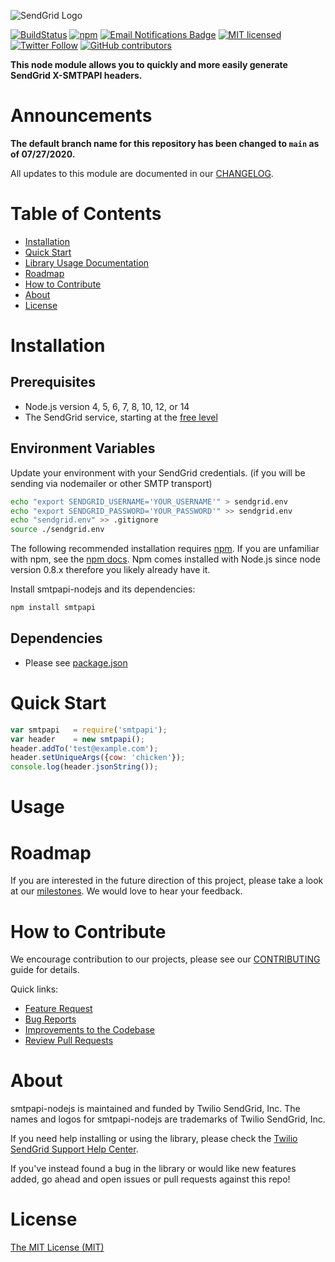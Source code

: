 ![SendGrid Logo](https://uiux.s3.amazonaws.com/2016-logos/email-logo%402x.png)

[![BuildStatus](https://travis-ci.org/sendgrid/smtpapi-nodejs.png?branch=main)](https://travis-ci.org/sendgrid/smtpapi-nodejs)
[![npm](https://img.shields.io/npm/v/smtpapi.svg)](https://www.npmjs.com/package/smtpapi)
[![Email Notifications Badge](https://dx.sendgrid.com/badge/nodejs)](https://dx.sendgrid.com/newsletter/nodejs)
[![MIT licensed](https://img.shields.io/badge/license-MIT-blue.svg)](./LICENSE.md)
[![Twitter Follow](https://img.shields.io/twitter/follow/sendgrid.svg?style=social&label=Follow)](https://twitter.com/sendgrid)
[![GitHub contributors](https://img.shields.io/github/contributors/sendgrid/smtpapi-nodejs.svg)](https://github.com/sendgrid/smtpapi-nodejs/graphs/contributors)

**This node module allows you to quickly and more easily generate SendGrid X-SMTPAPI headers.**

# Announcements
**The default branch name for this repository has been changed to `main` as of 07/27/2020.**

All updates to this module are documented in our [CHANGELOG](https://github.com/sendgrid/smtpapi-nodejs/blob/HEAD/CHANGELOG.md).

# Table of Contents
- [Installation](#installation)
- [Quick Start](#quick-start)
- [Library Usage Documentation](USAGE.md)
- [Roadmap](#roadmap)
- [How to Contribute](#contribute)
- [About](#about)
- [License](#license)

<a name="installation"></a>
# Installation

## Prerequisites

- Node.js version 4, 5, 6, 7, 8, 10, 12, or 14
- The SendGrid service, starting at the [free level](https://sendgrid.com/free?source=smtpapi-nodejs)

## Environment Variables

Update your environment with your SendGrid credentials. (if you will be sending via nodemailer or other SMTP transport)

```bash
echo "export SENDGRID_USERNAME='YOUR_USERNAME'" > sendgrid.env
echo "export SENDGRID_PASSWORD='YOUR_PASSWORD'" >> sendgrid.env
echo "sendgrid.env" >> .gitignore
source ./sendgrid.env
```

The following recommended installation requires [npm](https://npmjs.org/). If you are unfamiliar with npm, see the [npm docs](https://npmjs.org/doc/). Npm comes installed with Node.js since node version 0.8.x therefore you likely already have it.

Install smtpapi-nodejs and its dependencies:

```bash
npm install smtpapi
```

## Dependencies

- Please see [package.json](https://github.com/sendgrid/smtpapi-nodejs/blob/HEAD/package.json)

<a name="quick-start"></a>
# Quick Start

```javascript
var smtpapi   = require('smtpapi');
var header    = new smtpapi();
header.addTo('test@example.com');
header.setUniqueArgs({cow: 'chicken'});
console.log(header.jsonString());
```

<a name="usage"></a>
# Usage

<a name="roadmap"></a>
# Roadmap

If you are interested in the future direction of this project, please take a look at our [milestones](https://github.com/sendgrid/smtpapi-nodejs/milestones). We would love to hear your feedback.

<a name="contribute"></a>
# How to Contribute

We encourage contribution to our projects, please see our [CONTRIBUTING](https://github.com/sendgrid/smtpapi-nodejs/blob/HEAD/CONTRIBUTING.md) guide for details.

Quick links:

- [Feature Request](https://github.com/sendgrid/smtpapi-nodejs/blob/HEAD/CONTRIBUTING.md#feature-request)
- [Bug Reports](https://github.com/sendgrid/smtpapi-nodejs/blob/HEAD/CONTRIBUTING.md#submit-a-bug-report)
- [Improvements to the Codebase](https://github.com/sendgrid/smtpapi-nodejs/blob/HEAD/CONTRIBUTING.md#improvements-to-the-codebase)
- [Review Pull Requests](https://github.com/sendgrid/smtpapi-nodejs/blob/HEAD/CONTRIBUTING.md#code-reviews)

<a name="about"></a>
# About

smtpapi-nodejs is maintained and funded by Twilio SendGrid, Inc. The names and logos for smtpapi-nodejs are trademarks of Twilio SendGrid, Inc.

If you need help installing or using the library, please check the [Twilio SendGrid Support Help Center](https://support.sendgrid.com).

If you've instead found a bug in the library or would like new features added, go ahead and open issues or pull requests against this repo!

<a name="license"></a>
# License
[The MIT License (MIT)](LICENSE.md)
